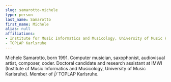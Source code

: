 ```yaml
---
slug: samarotto-michele
type: person
last_name: Samarotto
first_name: Michele
alias: null
affiliations:
- Institute for Music Informatics and Musicology, University of Music Karlsruhe
- TOPLAP Karlsruhe
---
```


Michele Samarotto, born 1991. Computer musician, saxophonist, audiovisual artist, composer, coder. Doctoral candidate and research assistant at IMWI (Institute of Music Informatics and Musicology, University of Music Karlsruhe). Member of _\|/_ TOPLAP Karlsruhe.